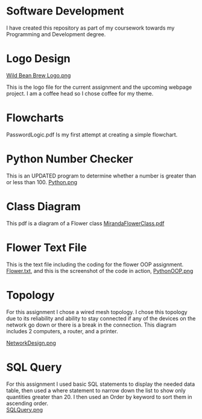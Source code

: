 # Software Development
I have created this repository as part of my coursework towards my Programming and Development degree. 

# Logo Design
[Wild Bean Brew Logo.png](https://new.express.adobe.com/publishedV2/urn:aaid:sc:VA6C2:95c64135-4d78-4058-9660-d49899af0723?promoid=Y69SGM5H&mv=other)

This is the logo file for the current assignment and the upcoming webpage project. I am a coffee head so I chose coffee for my theme.

# Flowcharts
PasswordLogic.pdf Is my first attempt at creating a simple flowchart. 

# Python Number Checker
This is an UPDATED program to determine whether a number is greater than or less than 100. 
[Python.png](https://github.com/mstyles94/Repository-1/blob/814cbe89c5cf81690f5841e2d7c9b7300bbb8dda/Python.png)

# Class Diagram
This pdf is a diagram of a Flower class
[MirandaFlowerClass.pdf](https://github.com/mstyles94/Repository-1/blob/4ecc5e96051035de9d90b448b8d94df76dcf980e/MirandaFlowerClass.pdf)

# Flower Text File 
This is the text file including the coding for the flower OOP assignment. 
[Flower.txt](https://github.com/mstyles94/Repository-1/blob/b90446f58c3a628c74ca38a9a7cf1d2093786bf0/Flower.txt), 
and this is the screenshot of the code in action, [PythonOOP.png](https://github.com/mstyles94/Repository-1/blob/e95c29c53e43304bc7058c5543f865da95192649/PythonOOP.png)

# Topology
For this assignment I chose a wired mesh topology. I chose this topology due to its reliability and ability to stay connected if any of the devices on the network go down or there is a break in the connection. This diagram includes 2 computers, a router, and a printer. 

[NetworkDesign.png](https://github.com/mstyles94/Repository-1/blob/3b57621a8c8453d9c210f86078aaaa1b262bd8b0/NetworkDesign.png.jpeg)


# SQL Query
For this assignment I used basic SQL statements to display the needed data table, then used a where statement to narrow down the list to show only quantities greater than 20. I then used an Order by keyword to sort them in ascending order.  
[SQLQuery.png](https://github.com/mstyles94/Repository-1/blob/e234a2009c5d2ae77c21407a7244930c98c8ca14/SQLQuery.png)
